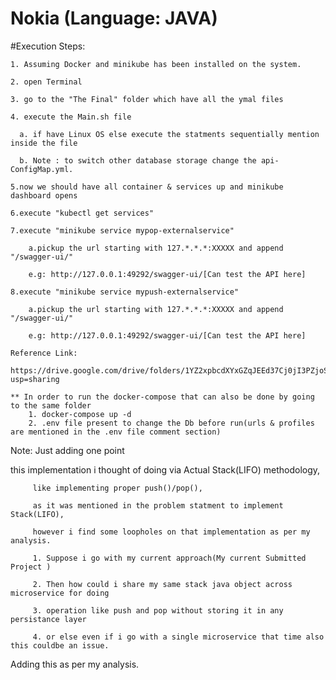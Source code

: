 # Nokia (Language: JAVA)
  #Execution Steps: 
  
    1. Assuming Docker and minikube has been installed on the system.
   
    2. open Terminal 
   
    3. go to the "The Final" folder which have all the ymal files
   
    4. execute the Main.sh file
      
      a. if have Linux OS else execute the statments sequentially mention inside the file
      
      b. Note : to switch other database storage change the api-ConfigMap.yml.
   
    5.now we should have all container & services up and minikube dashboard opens
   
    6.execute "kubectl get services"
   
    7.execute "minikube service mypop-externalservice"
        
        a.pickup the url starting with 127.*.*.*:XXXXX and append "/swagger-ui/"
        
        e.g: http://127.0.0.1:49292/swagger-ui/[Can test the API here]
       
    8.execute "minikube service mypush-externalservice"
        
        a.pickup the url starting with 127.*.*.*:XXXXX and append "/swagger-ui/"
        
        e.g: http://127.0.0.1:49292/swagger-ui/[Can test the API here]
        
    Reference Link:
    
    https://drive.google.com/drive/folders/1YZ2xpbcdXYxGZqJEEd37Cj0jI3PZjoSw?usp=sharing
    
    ** In order to run the docker-compose that can also be done by going to the same folder 
        1. docker-compose up -d
        2. .env file present to change the Db before run(urls & profiles are mentioned in the .env file comment section)
    
    
   Note: Just adding one point 
   
   this implementation i thought of doing via Actual Stack(LIFO) methodology, 
         
         like implementing proper push()/pop(),
         
         as it was mentioned in the problem statment to implement Stack(LIFO),
         
         however i find some loopholes on that implementation as per my analysis.
         
         1. Suppose i go with my current approach(My current Submitted Project )
         
         2. Then how could i share my same stack java object across microservice for doing 
         
         3. operation like push and pop without storing it in any persistance layer
         
         4. or else even if i go with a single microservice that time also this couldbe an issue.

  Adding this as per my analysis.
 
